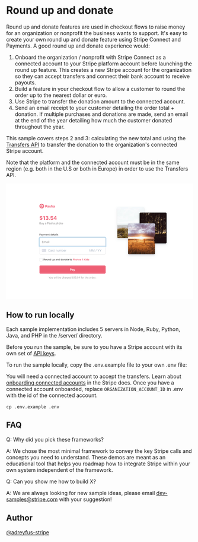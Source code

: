 # Round up and donate

Round up and donate features are used in checkout flows to raise money for an organization or nonprofit the business wants to support. It's easy to create your own round up and donate feature using Stripe Connect and Payments. A good round up and donate experience would:

1. Onboard the organization / nonprofit with Stripe Connect as a connected account to your Stripe platform account before launching the round up feature. This creates a new Stripe account for the organization so they can accept transfers and connect their bank account to receive payouts.
2. Build a feature in your checkout flow to allow a customer to round the order up to the nearest dollar or euro.
3. Use Stripe to transfer the donation amount to the connected account.
4. Send an email receipt to your customer detailing the order total + donation. If multiple purchases and donations are made, send an email at the end of the year detailing how much the customer donated throughout the year.

This sample covers steps 2 and 3: calculating the new total and using the [Transfers API](https://stripe.com/docs/api/transfers) to transfer the donation to the organization's connected Stripe account.

Note that the platform and the connected account must be in the same region (e.g. both in the U.S or both in Europe) in order to use the Transfers API.

<img src="./round-up-and-donate.gif" alt="Checkout page that lets you round up and donate to an organization" align="center">


## How to run locally
Each sample implementation includes 5 servers in Node, Ruby, Python, Java, and PHP in the /server/ directory. 

Before you run the sample, be sure to you have a Stripe account with its own set of [API keys](https://stripe.com/docs/development#api-keys).

To run the sample locally, copy the .env.example file to your own .env file: 

You will need a connected account to accept the transfers. Learn about [onboarding connected accounts](https://stripe.com/docs/connect/accounts) in the Stripe docs. 
Once you have a connected account onboarded, replace `ORGANIZATION_ACCOUNT_ID` in .env with the id of the connected account.

```
cp .env.example .env
```

## FAQ
Q: Why did you pick these frameworks?

A: We chose the most minimal framework to convey the key Stripe calls and concepts you need to understand. These demos are meant as an educational tool that helps you roadmap how to integrate Stripe within your own system independent of the framework.

Q: Can you show me how to build X?

A: We are always looking for new sample ideas, please email dev-samples@stripe.com with your suggestion!

## Author
[@adreyfus-stripe](https://twitter.com/adrind)
